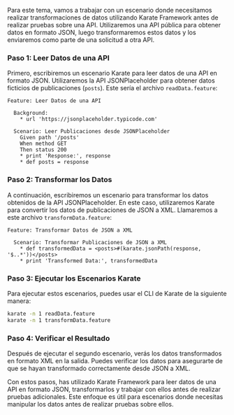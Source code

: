 Para este tema, vamos a trabajar con un escenario donde necesitamos realizar transformaciones de datos utilizando Karate Framework antes de realizar pruebas sobre una API. Utilizaremos una API pública para obtener datos en formato JSON, luego transformaremos estos datos y los enviaremos como parte de una solicitud a otra API.

### Paso 1: Leer Datos de una API

Primero, escribiremos un escenario Karate para leer datos de una API en formato JSON. Utilizaremos la API JSONPlaceholder para obtener datos ficticios de publicaciones (`posts`). Este sería el archivo `readData.feature`:

```gherkin
Feature: Leer Datos de una API

  Background:
    * url 'https://jsonplaceholder.typicode.com'

  Scenario: Leer Publicaciones desde JSONPlaceholder
    Given path '/posts'
    When method GET
    Then status 200
    * print 'Response:', response
    * def posts = response
```

### Paso 2: Transformar los Datos

A continuación, escribiremos un escenario para transformar los datos obtenidos de la API JSONPlaceholder. En este caso, utilizaremos Karate para convertir los datos de publicaciones de JSON a XML. Llamaremos a este archivo `transformData.feature`:

```gherkin
Feature: Transformar Datos de JSON a XML

  Scenario: Transformar Publicaciones de JSON a XML
    * def transformedData = <posts>#(karate.jsonPath(response, '$..*'))</posts>
    * print 'Transformed Data:', transformedData
```

### Paso 3: Ejecutar los Escenarios Karate

Para ejecutar estos escenarios, puedes usar el CLI de Karate de la siguiente manera:

```sh
karate -n 1 readData.feature
karate -n 1 transformData.feature
```

### Paso 4: Verificar el Resultado

Después de ejecutar el segundo escenario, verás los datos transformados en formato XML en la salida. Puedes verificar los datos para asegurarte de que se hayan transformado correctamente desde JSON a XML.

Con estos pasos, has utilizado Karate Framework para leer datos de una API en formato JSON, transformarlos y trabajar con ellos antes de realizar pruebas adicionales. Este enfoque es útil para escenarios donde necesitas manipular los datos antes de realizar pruebas sobre ellos.